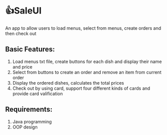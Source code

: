 # :+1:SaleUI
An app to allow users to load menus, select from menus, create orders and then check out 

## Basic Features:
1. Load menus txt file, create buttons for each dish and display their name and price
2. Select from buttons to create an order and remove an item from current order
3. Display the ordered dishes, calculates the total prices
4. Check out by using card, support four different kinds of cards and provide card valification

## Requirements:
1. Java programming
2. OOP design

